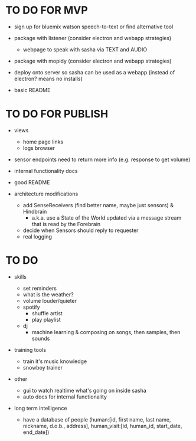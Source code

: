 # TO DO FOR MVP

- sign up for bluemix watson speech-to-text or find alternative tool

- package with listener (consider electron and webapp strategies)
    - webpage to speak with sasha via TEXT and AUDIO
- package with mopidy (consider electron and webapp strategies)
- deploy onto server so sasha can be used as a webapp (instead of electron? means no installs)

- basic README

# TO DO FOR PUBLISH

- views
    - home page links
    - logs browser
- sensor endpoints need to return more info (e.g. response to get volume)

- internal functionality docs
- good README

- architecture modifications
    - add SenseReceivers (find better name, maybe just sensors) & Hindbrain
        - a.k.a. use a State of the World updated via a message stream that is read by the Forebrain
    - decide when Sensors should reply to requester
    - real logging

# TO DO

- skills
    - set reminders
    - what is the weather?
    - volume louder/quieter
    - spotify
        - shuffle artist
        - play playlist
    * dj
        * machine learning & composing on songs, then samples, then sounds

- training tools
    - train it's music knowledge
    - snowboy trainer

- other
    - gui to watch realtime what's going on inside sasha
    - auto docs for internal functionality

- long term intelligence
    - have a database of people (human:[id, first name, last name, nickname, d.o.b., address], human_visit:[id, human_id, start_date, end_date])
